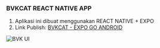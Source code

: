 ### BVKCAT REACT NATIVE APP

1. Aplikasi ini dibuat menggunakan REACT NATIVE + EXPO
2. Link Publish: [BVKCAT - EXPO GO ANDROID](https://expo.dev/@hasanromason/bvkcat)

![BVK UI](https://github.com/Hasanromadon/bvKcat/blob/main/assets/bvk-ui.png)

